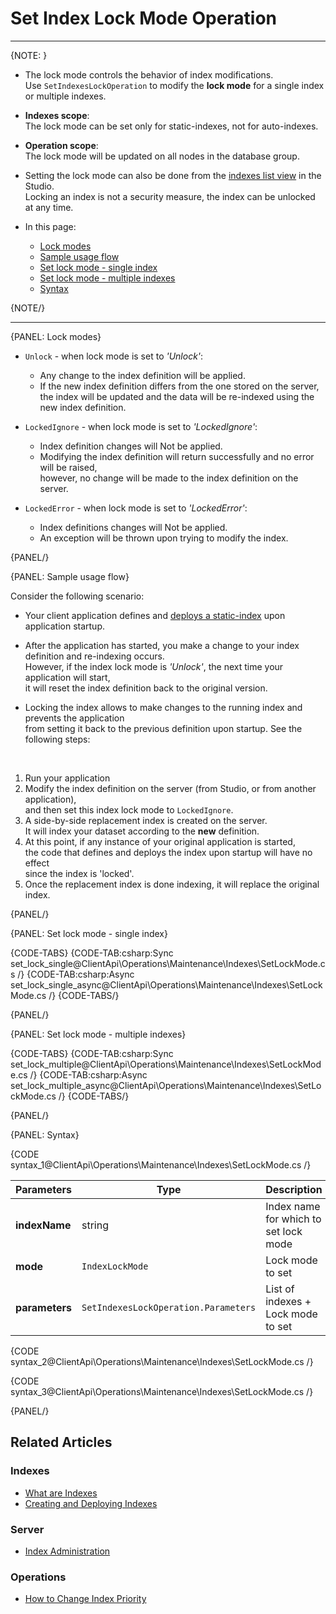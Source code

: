# Set Index Lock Mode Operation

---

{NOTE: }

* The lock mode controls the behavior of index modifications.  
  Use `SetIndexesLockOperation` to modify the __lock mode__ for a single index or multiple indexes.

* __Indexes scope__:  
  The lock mode can be set only for static-indexes, not for auto-indexes.

* __Operation scope__:  
  The lock mode will be updated on all nodes in the database group.

* Setting the lock mode can also be done from the [indexes list view](../../../../studio/database/indexes/indexes-list-view#indexes-list-view---actions) in the Studio.  
  Locking an index is not a security measure, the index can be unlocked at any time.  

* In this page:
    * [Lock modes](../../../../client-api/operations/maintenance/indexes/set-index-lock#lock-modes)
    * [Sample usage flow](../../../../client-api/operations/maintenance/indexes/set-index-lock#sample-usage-flow)
    * [Set lock mode - single index](../../../../client-api/operations/maintenance/indexes/set-index-lock#set-lock-mode---single-index)
    * [Set lock mode - multiple indexes](../../../../client-api/operations/maintenance/indexes/set-index-lock#set-lock-mode---multiple-indexes)
    * [Syntax](../../../../client-api/operations/maintenance/indexes/set-index-lock#syntax)

{NOTE/}

---

{PANEL: Lock modes}

* `Unlock` - when lock mode is set to _'Unlock'_:  
  * Any change to the index definition will be applied.  
  * If the new index definition differs from the one stored on the server,  
    the index will be updated and the data will be re-indexed using the new index definition.  
 
* `LockedIgnore` - when lock mode is set to _'LockedIgnore'_:  
  * Index definition changes will Not be applied.  
  * Modifying the index definition will return successfully and no error will be raised,  
    however, no change will be made to the index definition on the server.
 
* `LockedError` - when lock mode is set to _'LockedError'_:  
  * Index definitions changes will Not be applied.  
  * An exception will be thrown upon trying to modify the index.  

{PANEL/}

{PANEL: Sample usage flow}

Consider the following scenario:

* Your client application defines and [deploys a static-index](../../../../client-api/operations/maintenance/indexes/put-indexes) upon application startup.
  
* After the application has started, you make a change to your index definition and re-indexing occurs.   
  However, if the index lock mode is _'Unlock'_, the next time your application will start,  
  it will reset the index definition back to the original version.

* Locking the index allows to make changes to the running index and prevents the application  
  from setting it back to the previous definition upon startup. See the following steps:  
<br>

  1. Run your application  
  2. Modify the index definition on the server (from Studio, or from another application),  
     and then set this index lock mode to `LockedIgnore`.  
  3. A side-by-side replacement index is created on the server.  
     It will index your dataset according to the __new__ definition.  
  4. At this point, if any instance of your original application is started,  
     the code that defines and deploys the index upon startup will have no effect  
     since the index is 'locked'.  
  5. Once the replacement index is done indexing, it will replace the original index.  

{PANEL/}

{PANEL: Set lock mode - single index}

{CODE-TABS}
{CODE-TAB:csharp:Sync set_lock_single@ClientApi\Operations\Maintenance\Indexes\SetLockMode.cs /}
{CODE-TAB:csharp:Async set_lock_single_async@ClientApi\Operations\Maintenance\Indexes\SetLockMode.cs /}
{CODE-TABS/}

{PANEL/}

{PANEL: Set lock mode - multiple indexes}

{CODE-TABS}
{CODE-TAB:csharp:Sync set_lock_multiple@ClientApi\Operations\Maintenance\Indexes\SetLockMode.cs /}
{CODE-TAB:csharp:Async set_lock_multiple_async@ClientApi\Operations\Maintenance\Indexes\SetLockMode.cs /}
{CODE-TABS/}

{PANEL/}

{PANEL: Syntax}

{CODE syntax_1@ClientApi\Operations\Maintenance\Indexes\SetLockMode.cs /}

| Parameters | Type | Description |
|- | - | - |
| __indexName__ | string | Index name for which to set lock mode |
| __mode__ | `IndexLockMode` | Lock mode to set |
| __parameters__ | `SetIndexesLockOperation.Parameters` | List of indexes + Lock mode to set |

{CODE syntax_2@ClientApi\Operations\Maintenance\Indexes\SetLockMode.cs /}

{CODE syntax_3@ClientApi\Operations\Maintenance\Indexes\SetLockMode.cs /}

{PANEL/}

## Related Articles

### Indexes

- [What are Indexes](../../../../indexes/what-are-indexes)
- [Creating and Deploying Indexes](../../../../indexes/creating-and-deploying)

### Server

- [Index Administration](../../../../server/administration/index-administration)

### Operations

- [How to Change Index Priority](../../../../client-api/operations/maintenance/indexes/set-index-priority)

